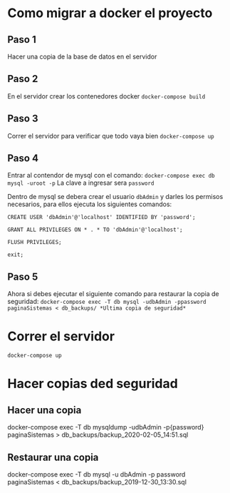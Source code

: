 # Como migrar a docker el proyecto

## Paso 1
Hacer una copia de la base de datos en el servidor

## Paso 2
En el servidor crear los contenedores docker
`docker-compose build`

## Paso 3
Correr el servidor para verificar que todo vaya bien
`docker-compose up`

## Paso 4
Entrar al contendor de mysql con el comando:
`docker-compose exec db mysql -uroot -p`
La clave a ingresar sera `password`

Dentro de mysql se debera crear el usuario `dbAdmin` y darles los permisos necesarios, para ellos ejecuta los siguientes comandos:

`CREATE USER 'dbAdmin'@'localhost' IDENTIFIED BY 'password';`

`GRANT ALL PRIVILEGES ON * . * TO 'dbAdmin'@'localhost';`

`FLUSH PRIVILEGES;`

`exit;`

## Paso 5
Ahora si debes ejecutar el siguiente comando para restaurar la copia de seguridad:
`docker-compose exec -T db mysql -udbAdmin -ppassword paginaSistemas < db_backups/ *Ultima copia de seguridad* `


# Correr el servidor
`docker-compose up`


# Hacer copias ded seguridad
## Hacer una copia
docker-compose exec -T db mysqldump -udbAdmin -p{password} paginaSistemas > db_backups/backup_2020-02-05_14:51.sql


## Restaurar una copia
docker-compose exec -T db mysql -u dbAdmin -p password paginaSistemas < db_backups/backup_2019-12-30_13:30.sql